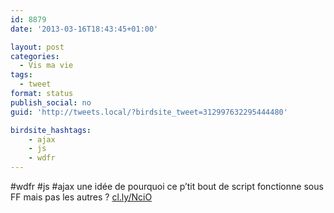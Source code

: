 ```yaml
---
id: 8879
date: '2013-03-16T18:43:45+01:00'

layout: post
categories:
  - Vis ma vie
tags:
  - tweet
format: status
publish_social: no
guid: 'http://tweets.local/?birdsite_tweet=312997632295444480'

birdsite_hashtags:
    - ajax
    - js
    - wdfr
---
```


\#wdfr #js #ajax une idée de pourquoi ce p’tit bout de script fonctionne sous FF mais pas les autres ? [cl.ly/NciO](http://cl.ly/NciO)